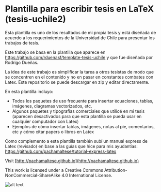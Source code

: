 # Plantilla para escribir tesis en LaTeX (tesis-uchile2)

Esta plantilla es uno de los resultados de mi propia tesis y está diseñada de acuerdo a los requerimientos de la Universidad de Chile para presentar los trabajos de tesis. 

Este trabajo se basa en la plantilla que aparece en https://github.com/rduenasf/template-tesis-uchile y que fue diseñada por Rodrigo Dueñas.

La idea de este trabajo es simplificar la tarea a otros tesistas de modo que se concentren en el contenido y no en pasar en constantes combates con Latex. Este repositorio se puede descargar en zip y editar directamente.

En esta plantilla incluyo:
* Todos los paquetes de uso frecuente para insertar ecuaciones, tablas, imágenes, diagramas vectorizados, etc.
* Algunos paquetes y tipografías comerciales que utilicé en mi tesis (aparecen desactivados para que esta plantilla se pueda usar en cualquier computador con Latex)
* Ejemplos de cómo insertar tablas, imágenes, notas al pie, comentarios, etc y cómo citar papers o libros en Latex

Como complemento a esta plantilla también subí un manual express de Latex (revisado) en base a las guías que hice para mis ayudantías: https://github.com/pachamaltese/tutorial-express-latex

Visit [http://pachamaltese.github.io](http://pachamaltese.github.io)

This work is licensed under a Creative Commons Attribution-NonCommercial-ShareAlike 4.0 International License.

![alt text](http://mirrors.creativecommons.org/presskit/buttons/88x31/png/by-nc-sa.png "Under Creative Commons license")
